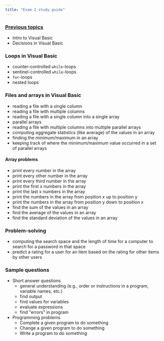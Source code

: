 ```yaml
---
title: "Exam 2 study guide"
---
```


### [Previous topics](../exam-1-study-guide)
* Intro to Visual Basic
* Decisions in Visual Basic

### Loops in Visual Basic
* counter-controlled `while`-loops
* sentinel-controlled `while`-loops
* `for`-loops
* nested loops

### Files and arrays in Visual Basic
* reading a file with a single column
* reading a file with multiple columns
* reading a file with a single column into a single array
* parallel arrays
* reading a file with multiple columns into multiple parallel arrays
* computing aggregate statistics (like average) of the values in an array
* finding the minimum/maximum in an array
* keeping track of where the minimum/maximum value occurred in a set of parallel
  arrays

#### Array problems
* print every number in the array
* print every other number in the array
* print every third number in the array
* print the first x numbers in the array
* print the last x numbers in the array
* print the numbers in the array from position x up to position y
* print the numbers in the array from position y down to position x
* find the sum of the values in an array
* find the average of the values in an array
* find the standard deviation of the values in an array

### Problem-solving
* computing the search space and the length of time for a computer to search for
  a password in that space
* predict a rating for a user for an item based on the rating for other items by
  other users

### Sample questions
* Short answer questions
  * general understanding (e.g., order or instructions in a program, variable
    names, etc.)
  * find output
  * find values for variables
  * evaluate expressions
  * find "errors" in program
* Programming problems
  * Complete a given program to do something
  * Change a given program to do something
  * Write a program to do something
